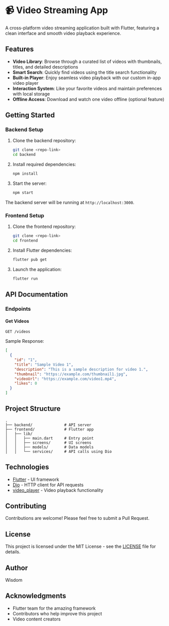 # 📹 Video Streaming App

A cross-platform video streaming application built with Flutter, featuring a clean interface and smooth video playback experience.

## Features

* **Video Library**: Browse through a curated list of videos with thumbnails, titles, and detailed descriptions
* **Smart Search**: Quickly find videos using the title search functionality
* **Built-in Player**: Enjoy seamless video playback with our custom in-app video player
* **Interaction System**: Like your favorite videos and maintain preferences with local storage
* **Offline Access**: Download and watch one video offline (optional feature)

## Getting Started

### Backend Setup

1. Clone the backend repository:
   ```bash
   git clone <repo-link>
   cd backend
   ```

2. Install required dependencies:
   ```bash
   npm install
   ```

3. Start the server:
   ```bash
   npm start
   ```

The backend server will be running at `http://localhost:3000`.

### Frontend Setup

1. Clone the frontend repository:
   ```bash
   git clone <repo-link>
   cd frontend
   ```

2. Install Flutter dependencies:
   ```bash
   flutter pub get
   ```

3. Launch the application:
   ```bash
   flutter run
   ```

## API Documentation

### Endpoints

#### Get Videos
```
GET /videos
```

Sample Response:
```json
[
  {
    "id": "1",
    "title": "Sample Video 1",
    "description": "This is a sample description for video 1.",
    "thumbnail": "https://example.com/thumbnail1.jpg",
    "videoUrl": "https://example.com/video1.mp4",
    "likes": 0
  }
]
```

## Project Structure

```
.
├── backend/              # API server
├── frontend/             # Flutter app
│   ├── lib/              
│   │   ├── main.dart     # Entry point
│   │   ├── screens/      # UI screens
│   │   ├── models/       # Data models
│   │   └── services/     # API calls using Dio
```

## Technologies

* [Flutter](https://flutter.dev/) - UI framework
* [Dio](https://pub.dev/packages/dio) - HTTP client for API requests
* [video_player](https://pub.dev/packages/video_player) - Video playback functionality

## Contributing

Contributions are welcome! Please feel free to submit a Pull Request.

## License

This project is licensed under the MIT License - see the [LICENSE](LICENSE) file for details.

## Author

Wisdom

## Acknowledgments

* Flutter team for the amazing framework
* Contributors who help improve this project
* Video content creators
